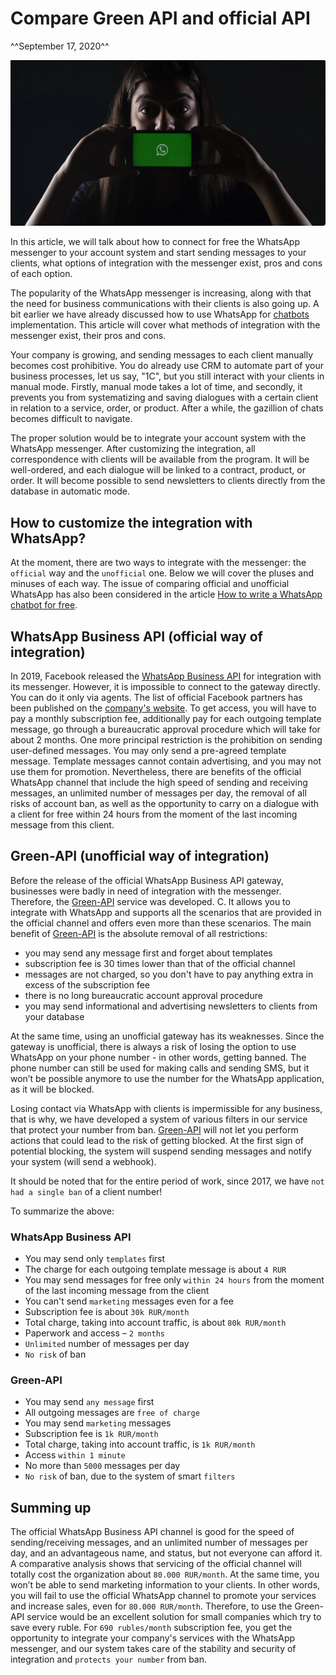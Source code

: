 # Compare Green API and official API
^^September 17, 2020^^

![Сравниваем Green API и официальный API](assets/sravnivaem-green-api-i-officialnij-api.png)

In this article, we will talk about how to connect for free the WhatsApp messenger to your account system and start sending messages to your clients, what options of integration with the messenger exist, pros and cons of each option.

The popularity of the WhatsApp messenger is increasing, along with that the need for business communications with their clients is also going up. A bit earlier we have already discussed how to use WhatsApp for [chatbots](kak-besplatno-napisat-chatbota-whatsapp.md) implementation. This article will cover what methods of integration with the messenger exist, their pros and cons.

Your company is growing, and sending messages to each client manually becomes cost prohibitive. You do already use CRM to automate part of your business processes, let us say, "1C", but you still interact with your clients in manual mode. Firstly, manual mode takes a lot of time, and secondly, it prevents you from systematizing and saving dialogues with a certain client in relation to a service, order, or product. After a while, the gazillion of chats becomes difficult to navigate.

The proper solution would be to integrate your account system with the WhatsApp messenger. After customizing the integration, all correspondence with clients will be available from the program. It will be well-ordered, and each dialogue will be linked to a contract, product, or order. It will become possible to send newsletters to clients directly from the database in automatic mode.

## How to customize the integration with WhatsApp?

At the moment, there are two ways to integrate with the messenger: the ``official`` way and the ``unofficial`` one. Below we will cover the pluses and minuses of each way. The issue of comparing official and unofficial WhatsApp has also been considered in the article [How to write a WhatsApp chatbot for free](kak-besplatno-napisat-chatbota-whatsapp.md).

## WhatsApp Business API (official way of integration)

In 2019, Facebook released the [WhatsApp Business API](https://developers.facebook.com/docs/whatsapp/) for integration with its messenger. However, it is impossible to connect to the gateway directly. You can do it only via agents. The list of official Facebook partners has been published on the [company's website](https://www.facebook.com/business/partner-directory/search?platforms=whatsapp&solution_type=messaging&ref=wa2019t1). To get access, you will have to pay a monthly subscription fee, additionally pay for each outgoing template message, go through a bureaucratic approval procedure which will take for about 2 months. One more principal restriction is the prohibition on sending user-defined messages. You may only send a pre-agreed template message. Template messages cannot contain advertising, and you may not use them for promotion. Nevertheless, there are benefits of the official WhatsApp channel that include the high speed of sending and receiving messages, an unlimited number of messages per day, the removal of all risks of account ban, as well as the opportunity to carry on a dialogue with a client for free within 24 hours from the moment of the last incoming message from this client.

## Green-API (unofficial way of integration)

Before the release of the official WhatsApp Business API gateway, businesses were badly in need of integration with the messenger. Therefore, the [Green-API](https://green-api.com/) service was developed. С. It allows you to integrate with WhatsApp and supports all the scenarios that are provided in the official channel and offers even more than these scenarios. The main benefit of [Green-API](https://green-api.com/) is the absolute removal of all restrictions:

* you may send any message first and forget about templates
* subscription fee is 30 times lower than that of the official channel
* messages are not charged, so you don't have to pay anything extra in excess of the subscription fee
* there is no long bureaucratic account approval procedure
* you may send informational and advertising newsletters to clients from your database

At the same time, using an unofficial gateway has its weaknesses. Since the gateway is unofficial, there is always a risk of losing the option to use WhatsApp on your phone number - in other words, getting banned. The phone number can still be used for making calls and sending SMS, but it won’t be possible anymore to use the number for the WhatsApp application, as it will be blocked.

Losing contact via WhatsApp with clients is impermissible for any business, that is why, we have developed a system of various filters in our service that protect your number from ban. [Green-API](https://green-api.com/) will not let you perform actions that could lead to the risk of getting blocked. At the first sign of potential blocking, the system will suspend sending messages and notify your system (will send a webhook).

It should be noted that for the entire period of work, since 2017, we have ``not had a single ban`` of a client number!

To summarize the above:

### WhatsApp Business API

* You may send only ``templates`` first
* The charge for each outgoing template message is about ``4 RUR``
* You may send messages for free only ``within 24 hours`` from the moment of the last incoming message from the client
* You can't send ``marketing`` messages even for a fee
* Subscription fee is about ``30k RUR/month``
* Total charge, taking into account traffic, is about ``80k RUR/month``
* Paperwork and access – ``2 months``
* ``Unlimited`` number of messages per day
* ``No risk`` of ban

### Green-API

* You may send ``any message`` first
* All outgoing messages are ``free of charge``
* You may send ``marketing`` messages
* Subscription fee is ``1k RUR/month``
* Total charge, taking into account traffic, is ``1k RUR/month``
* Access ``within 1 minute``
* No more than ``5000`` messages per day
* ``No risk`` of ban, due to the system of smart ``filters``

## Summing up

The official WhatsApp Business API channel is good for the speed of sending/receiving messages, and an unlimited number of messages per day, and an advantageous name, and status, but not everyone can afford it. A comparative analysis shows that servicing of the official channel will totally cost the organization about ``80.000 RUR/month``. At the same time, you won’t be able to send marketing information to your clients. In other words, you will fail to use the official WhatsApp channel to promote your services and increase sales, even for ``80.000 RUR/month``. Therefore, to use the Green-API service would be an excellent solution for small companies which try to save every ruble. For ``690 rubles/month`` subscription fee, you get the opportunity to integrate your company's services with the WhatsApp messenger, and our system takes care of the stability and security of integration and ``protects your number`` from ban.
